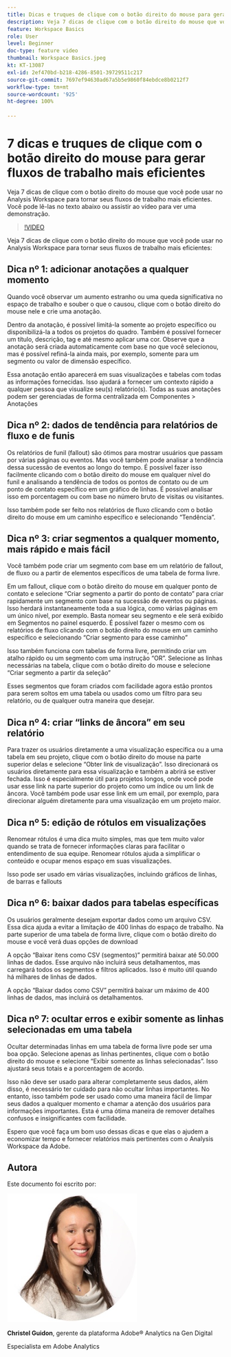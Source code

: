 ```yaml
---
title: Dicas e truques de clique com o botão direito do mouse para gerar fluxos de trabalho mais eficientes
description: Veja 7 dicas de clique com o botão direito do mouse que você pode usar no Analysis Workspace para tornar seus fluxos de trabalho mais eficientes.
feature: Workspace Basics
role: User
level: Beginner
doc-type: feature video
thumbnail: Workspace Basics.jpeg
kt: KT-13087
exl-id: 2ef470bd-b218-4286-8501-39729511c217
source-git-commit: 7697ef94630ad67a5b5e9860f84ebdce8b0212f7
workflow-type: tm+mt
source-wordcount: '925'
ht-degree: 100%

---
```


# 7 dicas e truques de clique com o botão direito do mouse para gerar fluxos de trabalho mais eficientes

Veja 7 dicas de clique com o botão direito do mouse que você pode usar no Analysis Workspace para tornar seus fluxos de trabalho mais eficientes. Você pode lê-las no texto abaixo ou assistir ao vídeo para ver uma demonstração.

>[!VIDEO](https://video.tv.adobe.com/v/3417736/?quality=12&learn=on)

Veja 7 dicas de clique com o botão direito do mouse que você pode usar no Analysis Workspace para tornar seus fluxos de trabalho mais eficientes:

## Dica nº 1: adicionar anotações a qualquer momento

Quando você observar um aumento estranho ou uma queda significativa no espaço de trabalho e souber o que o causou, clique com o botão direito do mouse nele e crie uma anotação.

Dentro da anotação, é possível limitá-la somente ao projeto específico ou disponibilizá-la a todos os projetos do quadro. Também é possível fornecer um título, descrição, tag e até mesmo aplicar uma cor. Observe que a anotação será criada automaticamente com base no que você selecionou, mas é possível refiná-la ainda mais, por exemplo, somente para um segmento ou valor de dimensão específico.

Essa anotação então aparecerá em suas visualizações e tabelas com todas as informações fornecidas. Isso ajudará a fornecer um contexto rápido a qualquer pessoa que visualize seu(s) relatório(s). Todas as suas anotações podem ser gerenciadas de forma centralizada em Componentes > Anotações

## Dica nº 2: dados de tendência para relatórios de fluxo e de funis

Os relatórios de funil (fallout) são ótimos para mostrar usuários que passam por várias páginas ou eventos. Mas você também pode analisar a tendência dessa sucessão de eventos ao longo do tempo. É possível fazer isso facilmente clicando com o botão direito do mouse em qualquer nível do funil e analisando a tendência de todos os pontos de contato ou de um ponto de contato específico em um gráfico de linhas. É possível analisar isso em porcentagem ou com base no número bruto de visitas ou visitantes.

Isso também pode ser feito nos relatórios de fluxo clicando com o botão direito do mouse em um caminho específico e selecionando “Tendência”.

## Dica nº 3: criar segmentos a qualquer momento, mais rápido e mais fácil

Você também pode criar um segmento com base em um relatório de fallout, de fluxo ou a partir de elementos específicos de uma tabela de forma livre.

Em um fallout, clique com o botão direito do mouse em qualquer ponto de contato e selecione “Criar segmento a partir do ponto de contato” para criar rapidamente um segmento com base na sucessão de eventos ou páginas. Isso herdará instantaneamente toda a sua lógica, como várias páginas em um único nível, por exemplo. Basta nomear seu segmento e ele será exibido em Segmentos no painel esquerdo. É possível fazer o mesmo com os relatórios de fluxo clicando com o botão direito do mouse em um caminho específico e selecionando “Criar segmento para esse caminho”

Isso também funciona com tabelas de forma livre, permitindo criar um atalho rápido ou um segmento com uma instrução “OR”. Selecione as linhas necessárias na tabela, clique com o botão direito do mouse e selecione “Criar segmento a partir da seleção”

Esses segmentos que foram criados com facilidade agora estão prontos para serem soltos em uma tabela ou usados como um filtro para seu relatório, ou de qualquer outra maneira que desejar.

## Dica nº 4: criar “links de âncora” em seu relatório

Para trazer os usuários diretamente a uma visualização específica ou a uma tabela em seu projeto, clique com o botão direito do mouse na parte superior delas e selecione “Obter link de visualização”. Isso direcionará os usuários diretamente para essa visualização e também a abrirá se estiver fechada. Isso é especialmente útil para projetos longos, onde você pode usar esse link na parte superior do projeto como um índice ou um link de âncora. Você também pode usar esse link em um email, por exemplo, para direcionar alguém diretamente para uma visualização em um projeto maior.

## Dica nº 5: edição de rótulos em visualizações

Renomear rótulos é uma dica muito simples, mas que tem muito valor quando se trata de fornecer informações claras para facilitar o entendimento de sua equipe. Renomear rótulos ajuda a simplificar o conteúdo e ocupar menos espaço em suas visualizações.

Isso pode ser usado em várias visualizações, incluindo gráficos de linhas, de barras e fallouts

## Dica nº 6: baixar dados para tabelas específicas

Os usuários geralmente desejam exportar dados como um arquivo CSV. Essa dica ajuda a evitar a limitação de 400 linhas do espaço de trabalho. Na parte superior de uma tabela de forma livre, clique com o botão direito do mouse e você verá duas opções de download

A opção “Baixar itens como CSV (segmentos)” permitirá baixar até 50.000 linhas de dados.  Esse arquivo não incluirá seus detalhamentos, mas carregará todos os segmentos e filtros aplicados. Isso é muito útil quando há milhares de linhas de dados.

A opção “Baixar dados como CSV” permitirá baixar um máximo de 400 linhas de dados, mas incluirá os detalhamentos.

## Dica nº 7: ocultar erros e exibir somente as linhas selecionadas em uma tabela

Ocultar determinadas linhas em uma tabela de forma livre pode ser uma boa opção. Selecione apenas as linhas pertinentes, clique com o botão direito do mouse e selecione “Exibir somente as linhas selecionadas”. Isso ajustará seus totais e a porcentagem de acordo.

Isso não deve ser usado para alterar completamente seus dados, além disso, é necessário ter cuidado para não ocultar linhas importantes. No entanto, isso também pode ser usado como uma maneira fácil de limpar seus dados a qualquer momento e chamar a atenção dos usuários para informações importantes. Esta é uma ótima maneira de remover detalhes confusos e insignificantes com facilidade.

Espero que você faça um bom uso dessas dicas e que elas o ajudem a economizar tempo e fornecer relatórios mais pertinentes com o Analysis Workspace da Adobe.

## Autora

Este documento foi escrito por:

![Christel Guidon](assets/christel-guidon.jpg)

**Christel Guidon**, gerente da plataforma Adobe® Analytics na Gen Digital

Especialista em Adobe Analytics
